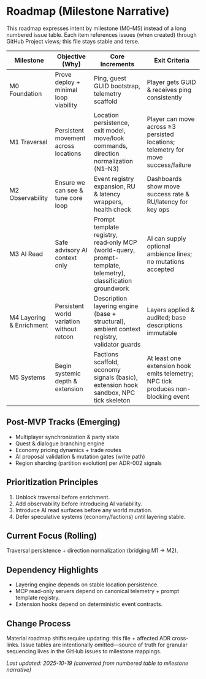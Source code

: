 # Roadmap (Milestone Narrative)

This roadmap expresses intent by milestone (M0–M5) instead of a long numbered issue table. Each item references issues (when created) through GitHub Project views; this file stays stable and terse.

| Milestone                | Objective (Why)                           | Core Increments                                                                                              | Exit Criteria                                                                     |
| ------------------------ | ----------------------------------------- | ------------------------------------------------------------------------------------------------------------ | --------------------------------------------------------------------------------- |
| M0 Foundation            | Prove deploy + minimal loop viability     | Ping, guest GUID bootstrap, telemetry scaffold                                                               | Player gets GUID & receives ping consistently                                     |
| M1 Traversal             | Persistent movement across locations      | Location persistence, exit model, move/look commands, direction normalization (N1–N3)                        | Player can move across ≥3 persisted locations; telemetry for move success/failure |
| M2 Observability         | Ensure we can see & tune core loop        | Event registry expansion, RU & latency wrappers, health check                                                | Dashboards show move success rate & RU/latency for key ops                        |
| M3 AI Read               | Safe advisory AI context only             | Prompt template registry, read‑only MCP (world-query, prompt-template, telemetry), classification groundwork | AI can supply optional ambience lines; no mutations accepted                      |
| M4 Layering & Enrichment | Persistent world variation without retcon | Description layering engine (base + structural), ambient context registry, validator guards                  | Layers applied & audited; base descriptions immutable                             |
| M5 Systems               | Begin systemic depth & extension          | Factions scaffold, economy signals (basic), extension hook sandbox, NPC tick skeleton                        | At least one extension hook emits telemetry; NPC tick produces non-blocking event |

## Post-MVP Tracks (Emerging)

-   Multiplayer synchronization & party state
-   Quest & dialogue branching engine
-   Economy pricing dynamics + trade routes
-   AI proposal validation & mutation gates (write path)
-   Region sharding (partition evolution) per ADR-002 signals

## Prioritization Principles

1. Unblock traversal before enrichment.
2. Add observability before introducing AI variability.
3. Introduce AI read surfaces before any world mutation.
4. Defer speculative systems (economy/factions) until layering stable.

## Current Focus (Rolling)

Traversal persistence + direction normalization (bridging M1 → M2).

## Dependency Highlights

-   Layering engine depends on stable location persistence.
-   MCP read-only servers depend on canonical telemetry + prompt template registry.
-   Extension hooks depend on deterministic event contracts.

## Change Process

Material roadmap shifts require updating: this file + affected ADR cross-links. Issue tables are intentionally omitted—source of truth for granular sequencing lives in the GitHub issues to milestone mappings.

_Last updated: 2025-10-19 (converted from numbered table to milestone narrative)_
